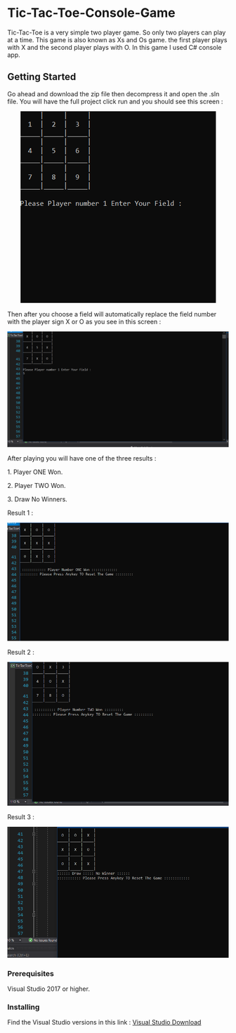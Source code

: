 # Tic-Tac-Toe-Console-Game

Tic-Tac-Toe is a very simple two player game. So only two players can play at a time. This game is also known as Xs and Os game. the first player plays with X and the second player plays with O. In this game I used C# console app.

## Getting Started

Go ahead and download the zip file then decompress it and open the .sln file. You will have the full project click run and you should see this screen : 
<p align="center">
    <img src="Img/1.PNG" alt="TicTacToe"/>
</p>

<p>Then after you choose a field will automatically replace the field number with the player sign X or O as you see in this screen :<p/>

<p align="center">
    <img src="Img/2.PNG" alt="TicTacToe"/>
</p>

<p>After playing you will have one of the  three results : 
<p>1. Player ONE Won.<p/>
<p>2. Player TWO Won.<p/>
<p>3. Draw No Winners. <p/>
<p/>
<p>Result 1 : <p/>
<p align="center">
    <img src="Img/3.PNG" alt="TicTacToe"/>
</p>
<p>Result 2 : <p/>
<p align="center">
    <img src="Img/4.PNG" alt="TicTacToe"/>
</p>
<p>Result 3 : <p/>
<p align="center">
    <img src="Img/5.PNG" alt="TicTacToe"/>
</p>


### Prerequisites

Visual Studio 2017 or higher. 


### Installing

Find the Visual Studio versions in this link : 
<a href="https://visualstudio.microsoft.com/downloads/">Visual Studio Download</a>

